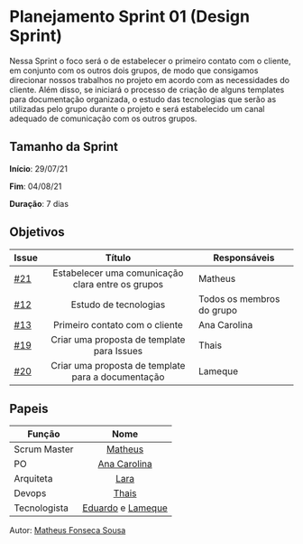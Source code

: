 # Planejamento Sprint 01 (Design Sprint)

Nessa Sprint o foco será o de estabelecer o primeiro contato com o cliente, em conjunto com os outros dois grupos, de modo que consigamos direcionar nossos trabalhos no projeto em acordo com 
as necessidades do cliente. Além disso, se iniciará o processo de criação de alguns templates para documentação organizada, o estudo das tecnologias que serão as utilizadas pelo grupo durante o projeto
e será estabelecido um canal adequado de comunicação com os outros grupos.

## Tamanho da Sprint

**Início**: 29/07/21

**Fim**: 04/08/21

**Duração**: 7 dias

## Objetivos

| Issue |            Título            |        Responsáveis         | 
|-------|:----------------------------:|-----------------------------|
| [#21](https://github.com/fga-eps-mds/2021-1-Bot/issues/21) | Estabelecer uma comunicação clara entre os grupos | Matheus |
| [#12](https://github.com/fga-eps-mds/2021-1-Bot/issues/12) | Estudo de tecnologias | Todos os membros do grupo |
| [#13](https://github.com/fga-eps-mds/2021-1-Bot/issues/13) | Primeiro contato com o cliente | Ana Carolina |
| [#19](https://github.com/fga-eps-mds/2021-1-Bot/issues/19) | Criar uma proposta de template para Issues | Thais |
| [#20](https://github.com/fga-eps-mds/2021-1-Bot/issues/20) | Criar uma proposta de template para a documentação | Lameque |

## Papeis

|      Função      |            Nome            |
|------------------|:--------------------------:|
| Scrum Master | [Matheus](https://github.com/gatotabaco) |
| PO | [Ana Carolina](https://github.com/AnaCarolinaRodriguesLeite) |
| Arquiteta | [Lara](https://github.com/gatotabaco) |
| Devops | [Thais](https://github.com/thais-ra) |
| Tecnologista | [Eduardo]() e [Lameque](https://github.com/LamequeFernandes) |

Autor: [Matheus Fonseca Sousa](https://github.com/gatotabaco)


